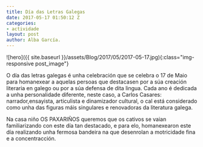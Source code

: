 ```yaml
---
title: Día das Letras Galegas
date: 2017-05-17 01:50:12 Z
categories:
- actividade
layout: post
author: Alba García.
---
```


![hero]({{ site.baseurl }}/assets/Blog/2017/05/2017-05-17.jpg){:class="img-responsive post_image"}
<br>

O día das letras galegas é unha celebración que se celebra o 17 de Maio para homanexear a aquelas persoas que destacasen por a súa creación literaria en galego ou por a súa defensa de dita lingua.
Cada ano é dedicada a unha personalidade diferente, neste caso, a Carlos Casares: narrador,ensayista, articulista e dinamizador cultural, o cal está considerado como unha das figuras máis singulares e renovadoras da literatura galega.

Na casa niño OS PAXARIÑOS queremos que os cativos se vaian familiarizando con este día tan destacado, e para elo, homanexearon este día realizando unha fermosa bandeira na que desenrolan a motricidade fina e a concentracción.

